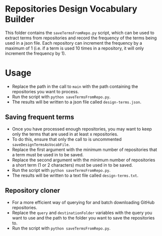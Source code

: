 # Repositories Design Vocabulary Builder

This folder contains the `saveTermsFromRepo.py` script, which can be used to extract terms from repositories and record the frequency of the terms being used in a json file. Each repository can increment the frequency by a maximum of 1 (i.e. if a term is used 10 times in a repository, it will only increment the frequency by 1).

# Usage

- Replace the path in the call to `main` with the path containing the repositories you want to process.
- Run the script with `python saveTermsFromRepo.py`.
- The results will be written to a json file called `design-terms.json`.

## Saving frequent terms

- Once you have processed enough repositories, you may want to keep only the terms that are used in at least x repositories.
- To do this, ensure that only the call to is uncommented `saveDesignTermsAsVocabFile`.
- Replace the first argument with the minimum number of repositories that a term must be used in to be saved.
- Replace the second argument with the minimum number of repositories a short term (1 or 2 characters) must be used in to be saved.
- Run the script with `python saveTermsFromRepo.py`.
- The results will be written to a text file called `design-terms.txt`.

## Repository cloner

- For a more efficient way of querying for and batch downloading GitHub repositories.
- Replace the `query` and `destinationFolder` variables with the query you want to use and the path to the folder you want to save the repositories to.
- Run the script with `python saveTermsFromRepo.py`.
